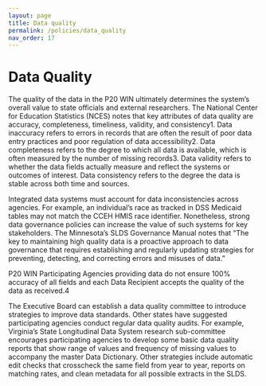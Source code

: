 ```yaml
---
layout: page
title: Data quality
permalink: /policies/data_quality
nav_order: 17
---
```


# Data Quality

The quality of the data in the P20 WIN ultimately determines the system’s overall value to state officials and external researchers. The National Center for Education Statistics (NCES) notes that key attributes of data quality are accuracy, completeness, timeliness, validity, and consistency1. Data inaccuracy refers to errors in records that are often the result of poor data entry practices and poor regulation of data accessibility2. Data completeness refers to the degree to which all data is available, which is often measured by the number of missing records3. Data validity refers to whether the data fields actually measure and reflect the systems or outcomes of interest. Data consistency refers to the degree the data is stable across both time and sources.

Integrated data systems must account for data inconsistencies across agencies. For example, an individual’s race as tracked in DSS Medicaid tables may not match the CCEH HMIS race identifier. Nonetheless, strong data governance policies can increase the value of such systems for key stakeholders. The Minnesota’s SLDS Governance Manual notes that “The key to maintaining high quality data is a proactive approach to data governance that requires establishing and regularly updating strategies for preventing, detecting, and correcting errors and misuses of data.”

P20 WIN Participating Agencies providing data do not ensure 100% accuracy of all fields and each Data Recipient accepts the quality of the data as received.4

The Executive Board can establish a data quality committee to introduce strategies to improve data standards. Other states have suggested participating agencies conduct regular data quality audits. For example, Virginia’s State Longitudinal Data System research sub-committee encourages participating agencies to develop some basic data quality reports that show range of values and frequency of missing values to accompany the master Data Dictionary. Other strategies include automatic edit checks that crosscheck the same field from year to year, reports on matching rates, and clean metadata for all possible extracts in the SLDS.
